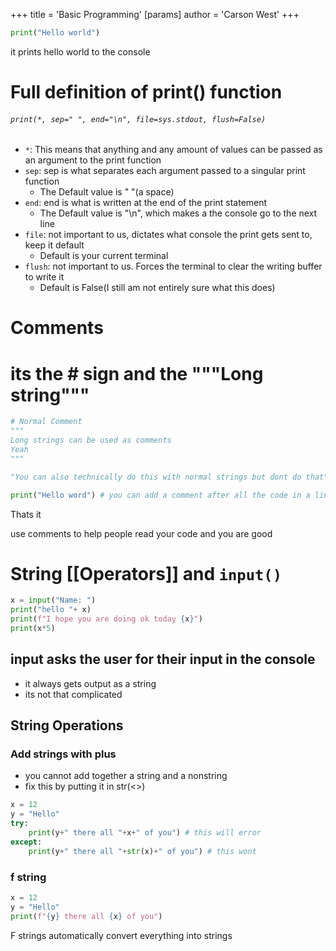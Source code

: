 +++
 title = 'Basic Programming'
[params]
	author = 'Carson West'
+++
```python
print("Hello world")
```
it prints hello world to the console

# Full definition of print() function

###### `print(*, sep=" ", end="\n", file=sys.stdout, flush=False)`

- `*`: This means that anything and any amount of values can be passed as an argument to the print function
- `sep`: sep is what separates each argument passed to a singular print function
	- The Default value is " "(a space)
- `end`: end is what is written at the end of the print statement
	- The Default value is "\n", which makes a the console go to the next line
- `file`: not important to us, dictates what console the print gets sent to, keep it default
	- Default is your current terminal
- `flush`: not important to us. Forces the terminal to clear the writing buffer to write it
	- Default is False(I still am not entirely sure what this does)

# Comments

# its the # sign and the """Long string"""
```python
# Normal Comment
"""
Long strings can be used as comments
Yeah
"""

"You can also technically do this with normal strings but dont do that"

print("Hello word") # you can add a comment after all the code in a line
```

Thats it 

use comments to help people read your code and you are good


# String [[Operators]] and `input()`
```python
x = input("Name: ")
print("hello "+ x)
print(f"I hope you are doing ok today {x}")
print(x*5)
```
## input asks the user for their input in the console
- it always gets output as a string
- its not that complicated
## String Operations
### Add strings with plus
- you cannot add together a string and a nonstring
- fix this by putting it in str(<>)
```python
x = 12
y = "Hello"
try:
	print(y+" there all "+x+" of you") # this will error
except:
	print(y+" there all "+str(x)+" of you") # this wont
```
### f string
```python
x = 12
y = "Hello"
print(f"{y} there all {x} of you")
```
F strings automatically convert everything into strings